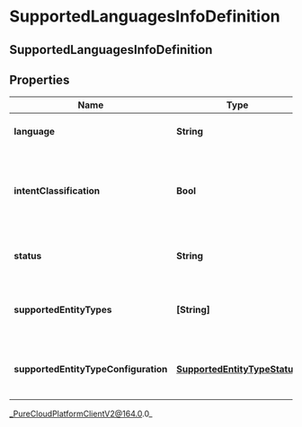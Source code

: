 # SupportedLanguagesInfoDefinition

## SupportedLanguagesInfoDefinition

## Properties

|Name | Type | Description | Notes|
|------------ | ------------- | ------------- | -------------|
| **language** | **String** | The given supported Language | [optional] |
| **intentClassification** | **Bool** | The boolean status of if intent classification is supported in this language | [optional] |
| **status** | **String** | The language release status | [optional] |
| **supportedEntityTypes** | **[String]** | The supported entity types for this language | [optional] |
| **supportedEntityTypeConfiguration** | [**SupportedEntityTypeStatus**](SupportedEntityTypeStatus) | The configuration for the supported entity types | [optional] |



_PureCloudPlatformClientV2@164.0.0_
